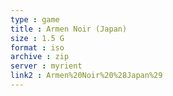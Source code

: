 ```yaml
---
type : game
title : Armen Noir (Japan)
size : 1.5 G
format : iso
archive : zip
server : myrient
link2 : Armen%20Noir%20%28Japan%29
---
```

